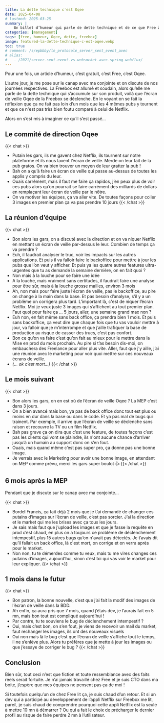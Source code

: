 ```yaml
---
title: La dette technique c'est Oqee
date: 2025-04-08
# lastmod: 2025-03-25
summary: |
    Un billet d’humeur qui parle de dette technique et de ce que Free à fait avec l’écran de veille Oqee sur la Freebox Evolution. Tout n’est que fiction biensur mais vous y retrouverez surement le manager que vous avez aimer détester ou le collaborateur diva ingérable.
categories: [management]
tags: [free, humeur, Oqee, dette, freebox]
image: featured-la-dette-technique-c-est-oqee.webp
toc: true
# comment: /s/epbbby/le_protocole_server_sent_event_avec
# alias:
#   - /2021/server-sent-event-vs-websocket-avec-spring-webflux/
---
```


Pour une fois, un article d’humeur, c’est gratuit, c’est Free, c’est Oqee.


L’autre jour, je me pose sur le canap avec ma conjointe et on discute de nos journées respectives. La Freebox est allumé et soudain, alors qu’elle me parle de la dette technique qui s’accumule sur son produit, voilà que l’écran de veille Oqee de la Freebox se déclenche. En le voyant on se fait la réflexion que ça ne fait pas loin d’un mois que les 4 mêmes pubs y tournent et que ce n'est pas très bien foutu comparé à celui de Netflix.

Alors on s’est mis à imaginer ce qu’il s’est passé...

## Le commité de direction Oqee

{{< chat >}}
- Putain les gars, ils me gavent chez Netflix, ils tournent sur notre plateforme et ils nous taxent l’écran de veille. Merde on leur fait de la pub gratos. On va bien trouver un moyen de leur gratter la pub !
- Bah on a qu’à faire un écran de veille qui passe au-dessus de toutes les applis y compris du leur.
- Ouais carrément, mais il faut me faire ça rapidos, j’en peux plus de voir ces pubs alors qu’on pourrait se faire carrément des milliards de dollars en remplaçant leur écran de veille par le nôtre.
- On va motiver les équipes, ça va aller vite. De toutes façons pour coller 3 images en premier plan ça va pas prendre 10 jours
{{< /chat >}}

## La réunion d’équipe

{{< chat >}}
- Bon alors les gars, on a discuté avec la direction et on va niquer Netflix en mettant un écran de veille par-dessus le leur. Combien de temps ça va prendre ?
- Euh, il faudrait analyser le truc, voir les impacts sur les autres applications. Et puis il va falloir faire le backoffice pour mettre à jour les pubs que l’on veut y afficher. Et puis ya les quatre autres features ultra-urgentes que tu as demandé la semaine dernière, on en fait quoi ?
- Non mais à la louche pour se faire une idée
- A la louche, mais vraiment sans certitudes, il faudrait faire une analyse pour être sûr, mais à la louche grosse mailles, environ 3 mois
- Ah, non mais pour faire juste l’écran de veille, pas le backoffice, au pire on change à la main dans la base. Et pas besoin d’analyse, s’il y a un problème on corrigera plus tard. L’important là, c'est de niquer l’écran Netflix. Moi je veux juste 3 images qui s’affichent au tout premier plan. Faut quoi pour faire ça ... 5 jours, aller, une semaine grand max non ?
- Euh non, en fait même sans back office, ça prendra bien 1 mois. Et puis sans backoffice, ça veut dire que chaque fois que tu vas vouloir mettre à jour, va falloir que je m’interrompe et que j’aille trafiquer la base de production au risque de casser des trucs, c’est pas confort.
- Bon ce qu’on va faire c’est qu’on fait au mieux pour le mettre dans la Mise en prod du mois prochain. Au pire si t’as besoin dis-moi, on embauchera des Freelance pour aller plus vite. Aller, faut que j’y aille, j’ai une réunion avec le marketing pour voir quoi mettre sur ces nouveaux écrans de veille.
- *(... ok c’est mort...)*
{{< /chat >}}

## Le mois suivant

{{< chat >}}
- Bon alors les gars, on en est où de l’écran de veille Oqee ? La MEP c’est dans 3 jours.
- On a bien avancé mais bon, ya pas de back office donc tout est plus ou moins en dur dans la base ou dans le code. Et ya pas mal de bugs qui trainent. Par exemple, il arrive que l’écran de veille se déclenche sans raison et recouvre la TV ou un film Netflix.
- Bah pas grave ça on dira que c’est une feature, de toutes façons c’est pas les clients qui vont se plaindre, ils n'ont aucune chance d’arriver jusqu’à un humain au support donc on s’en fout.
- Ouais, mais quand même c’est pas super pro, ça donne pas une bonne image.
- Je verrais avec le Marketing pour avoir une bonne image, en attendant on MEP comme prévu, merci les gars super boulot 👍
{{< /chat >}}

## 6 mois après la MEP

Pendant que je discute sur le canap avec ma conjointe...

{{< chat >}}
- Bordel Francis, ça fait déjà 2 mois que je t’ai demandé de changer ces putains d’images sur l’écran de veille, c’est pas sorcier. J’ai la direction et le market qui me les brises avec ça tous les jours.
- Je sais mais faut que j’upload les images et que je fasse la requête en prod c’est chaud, en plus on a toujours ce problème de déclenchement intempestif, plus 15 autres bugs qu’on n'avait pas détectés. Je t’avais dit qu’il fallait un back office, là c'est mort, on corrige et on verra après pour le market.
- Non non, tu te démerdes comme tu veux, mais tu me vires changes ces putains d’images, aujourd’hui, sinon c’est toi qui vas voir le market pour leur expliquer.
{{< /chat >}}

## 1 mois dans le futur

{{< chat >}}
- Bon patron, la bonne nouvelle, c’est que j’ai fait la modif des images de l’écran de veille dans la BDD.
- Ah enfin, ça aura pris que 7 mois, quand j’étais dev, je l’aurais fait en 5 mn, mais bon tout est compliqué aujourd’hui !
- Par contre, tu te souviens le bug de déclenchement intempestif ?
- Oui, mais c’est bon, on s’en fout, je viens de recevoir un mail du market, faut rechanger les images, ils ont des nouveaux visuels
- Oui non mais là le bug c’est que l’écran de veille s’affiche tout le temps, il ne s’enlève plus. Alors tu préfères que je mette à jour les images ou que j’essaye de corriger le bug ?
{{< /chat >}}

## Conclusion

Bien sûr, tout ceci n’est que fiction et toute ressemblance avec des faits réels serait fortuite. Je n’ai jamais travaillé chez Free et je suis CTO dans ma boite, j’espère que mes équipes ne pensent pas ça de moi !

Si toutefois quelqu’un de chez Free lit ça, je suis chaud d’un retour. Et si un dev qui a participé au développement de l’appli Netflix sur Freebox me lit, pareil, je suis chaud de comprendre pourquoi cette appli Netflix est la seule à mettre 10 mn à démarrer ? Ou qui a fait le choix de précharger le dernier profil au risque de faire perdre 2 mn à l’utilisateur.
